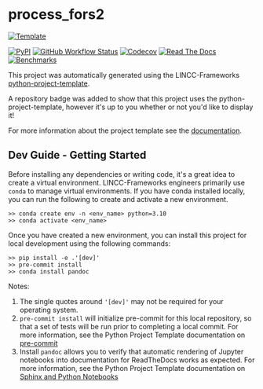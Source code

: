 # process_fors2

[![Template](https://img.shields.io/badge/Template-LINCC%20Frameworks%20Python%20Project%20Template-brightgreen)](https://lincc-ppt.readthedocs.io/en/latest/)

[![PyPI](https://img.shields.io/pypi/v/process_fors2?color=blue&logo=pypi&logoColor=white)](https://pypi.org/project/process_fors2/)
[![GitHub Workflow Status](https://img.shields.io/github/actions/workflow/status/JospehCeh/process_fors2/smoke-test.yml)](https://github.com/JospehCeh/process_fors2/actions/workflows/smoke-test.yml)
[![Codecov](https://codecov.io/gh/JospehCeh/process_fors2/branch/main/graph/badge.svg)](https://codecov.io/gh/JospehCeh/process_fors2)
[![Read The Docs](https://img.shields.io/readthedocs/process-fors2)](https://process-fors2.readthedocs.io/)
[![Benchmarks](https://img.shields.io/github/actions/workflow/status/JospehCeh/process_fors2/asv-main.yml?label=benchmarks)](https://JospehCeh.github.io/process_fors2/)

This project was automatically generated using the LINCC-Frameworks 
[python-project-template](https://github.com/lincc-frameworks/python-project-template).

A repository badge was added to show that this project uses the python-project-template, however it's up to
you whether or not you'd like to display it!

For more information about the project template see the 
[documentation](https://lincc-ppt.readthedocs.io/en/latest/).

## Dev Guide - Getting Started

Before installing any dependencies or writing code, it's a great idea to create a
virtual environment. LINCC-Frameworks engineers primarily use `conda` to manage virtual
environments. If you have conda installed locally, you can run the following to
create and activate a new environment.

```
>> conda create env -n <env_name> python=3.10
>> conda activate <env_name>
```

Once you have created a new environment, you can install this project for local
development using the following commands:

```
>> pip install -e .'[dev]'
>> pre-commit install
>> conda install pandoc
```

Notes:
1. The single quotes around `'[dev]'` may not be required for your operating system.
2. `pre-commit install` will initialize pre-commit for this local repository, so
   that a set of tests will be run prior to completing a local commit. For more
   information, see the Python Project Template documentation on 
   [pre-commit](https://lincc-ppt.readthedocs.io/en/latest/practices/precommit.html)
3. Install `pandoc` allows you to verify that automatic rendering of Jupyter notebooks
   into documentation for ReadTheDocs works as expected. For more information, see
   the Python Project Template documentation on
   [Sphinx and Python Notebooks](https://lincc-ppt.readthedocs.io/en/latest/practices/sphinx.html#python-notebooks)

